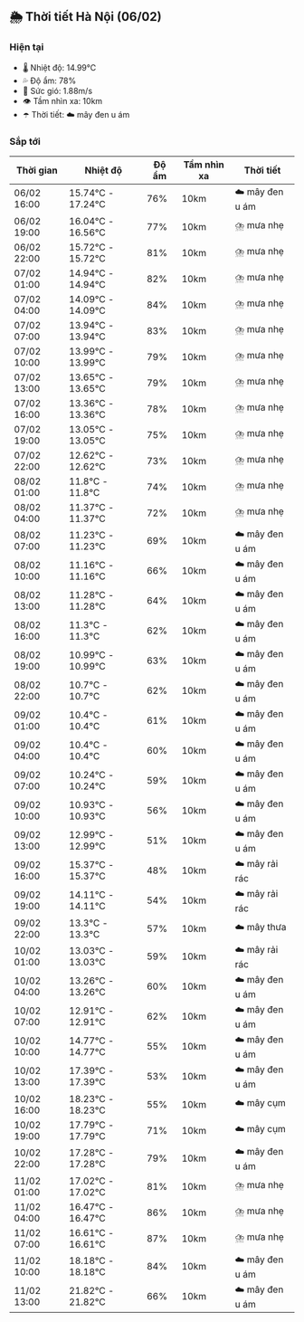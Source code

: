 ## 🌦️ Thời tiết Hà Nội (06/02)

### Hiện tại

- 🌡️ Nhiệt độ: 14.99℃
- 💦 Độ ẩm: 78%
- 💨 Sức gió: 1.88m/s
- 👁️ Tầm nhìn xa: 10km
- ☂️ Thời tiết: ☁️ mây đen u ám

### Sắp tới

| Thời gian | Nhiệt độ | Độ ẩm | Tầm nhìn xa | Thời tiết |
| --- | --- | --- | --- | --- |
| 06/02 16:00 | 15.74℃ - 17.24℃ | 76% | 10km | ☁️ mây đen u ám |
| 06/02 19:00 | 16.04℃ - 16.56℃ | 77% | 10km | ⛈️ mưa nhẹ |
| 06/02 22:00 | 15.72℃ - 15.72℃ | 81% | 10km | ⛈️ mưa nhẹ |
| 07/02 01:00 | 14.94℃ - 14.94℃ | 82% | 10km | ⛈️ mưa nhẹ |
| 07/02 04:00 | 14.09℃ - 14.09℃ | 84% | 10km | ⛈️ mưa nhẹ |
| 07/02 07:00 | 13.94℃ - 13.94℃ | 83% | 10km | ⛈️ mưa nhẹ |
| 07/02 10:00 | 13.99℃ - 13.99℃ | 79% | 10km | ⛈️ mưa nhẹ |
| 07/02 13:00 | 13.65℃ - 13.65℃ | 79% | 10km | ⛈️ mưa nhẹ |
| 07/02 16:00 | 13.36℃ - 13.36℃ | 78% | 10km | ⛈️ mưa nhẹ |
| 07/02 19:00 | 13.05℃ - 13.05℃ | 75% | 10km | ⛈️ mưa nhẹ |
| 07/02 22:00 | 12.62℃ - 12.62℃ | 73% | 10km | ⛈️ mưa nhẹ |
| 08/02 01:00 | 11.8℃ - 11.8℃ | 74% | 10km | ⛈️ mưa nhẹ |
| 08/02 04:00 | 11.37℃ - 11.37℃ | 72% | 10km | ⛈️ mưa nhẹ |
| 08/02 07:00 | 11.23℃ - 11.23℃ | 69% | 10km | ☁️ mây đen u ám |
| 08/02 10:00 | 11.16℃ - 11.16℃ | 66% | 10km | ☁️ mây đen u ám |
| 08/02 13:00 | 11.28℃ - 11.28℃ | 64% | 10km | ☁️ mây đen u ám |
| 08/02 16:00 | 11.3℃ - 11.3℃ | 62% | 10km | ☁️ mây đen u ám |
| 08/02 19:00 | 10.99℃ - 10.99℃ | 63% | 10km | ☁️ mây đen u ám |
| 08/02 22:00 | 10.7℃ - 10.7℃ | 62% | 10km | ☁️ mây đen u ám |
| 09/02 01:00 | 10.4℃ - 10.4℃ | 61% | 10km | ☁️ mây đen u ám |
| 09/02 04:00 | 10.4℃ - 10.4℃ | 60% | 10km | ☁️ mây đen u ám |
| 09/02 07:00 | 10.24℃ - 10.24℃ | 59% | 10km | ☁️ mây đen u ám |
| 09/02 10:00 | 10.93℃ - 10.93℃ | 56% | 10km | ☁️ mây đen u ám |
| 09/02 13:00 | 12.99℃ - 12.99℃ | 51% | 10km | ☁️ mây đen u ám |
| 09/02 16:00 | 15.37℃ - 15.37℃ | 48% | 10km | ☁️ mây rải rác |
| 09/02 19:00 | 14.11℃ - 14.11℃ | 54% | 10km | ☁️ mây rải rác |
| 09/02 22:00 | 13.3℃ - 13.3℃ | 57% | 10km | ☁️ mây thưa |
| 10/02 01:00 | 13.03℃ - 13.03℃ | 59% | 10km | ☁️ mây rải rác |
| 10/02 04:00 | 13.26℃ - 13.26℃ | 60% | 10km | ☁️ mây đen u ám |
| 10/02 07:00 | 12.91℃ - 12.91℃ | 62% | 10km | ☁️ mây đen u ám |
| 10/02 10:00 | 14.77℃ - 14.77℃ | 55% | 10km | ☁️ mây đen u ám |
| 10/02 13:00 | 17.39℃ - 17.39℃ | 53% | 10km | ☁️ mây đen u ám |
| 10/02 16:00 | 18.23℃ - 18.23℃ | 55% | 10km | ☁️ mây cụm |
| 10/02 19:00 | 17.79℃ - 17.79℃ | 71% | 10km | ☁️ mây cụm |
| 10/02 22:00 | 17.28℃ - 17.28℃ | 79% | 10km | ☁️ mây đen u ám |
| 11/02 01:00 | 17.02℃ - 17.02℃ | 81% | 10km | ⛈️ mưa nhẹ |
| 11/02 04:00 | 16.47℃ - 16.47℃ | 86% | 10km | ⛈️ mưa nhẹ |
| 11/02 07:00 | 16.61℃ - 16.61℃ | 87% | 10km | ⛈️ mưa nhẹ |
| 11/02 10:00 | 18.18℃ - 18.18℃ | 84% | 10km | ☁️ mây đen u ám |
| 11/02 13:00 | 21.82℃ - 21.82℃ | 66% | 10km | ☁️ mây đen u ám |

